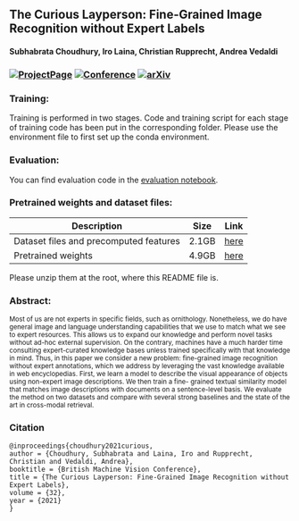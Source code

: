 
## The Curious Layperson: Fine-Grained Image Recognition without Expert Labels 
#### Subhabrata Choudhury, Iro Laina, Christian Rupprecht, Andrea Vedaldi
### [![ProjectPage](https://img.shields.io/badge/-Project%20Page-magenta.svg?style=for-the-badge&color=white&labelColor=magenta)](https://www.robots.ox.ac.uk/~vgg/research/clever/) [![Conference](https://img.shields.io/badge/BMVC%20Oral-2021-purple.svg?style=for-the-badge&color=f1e3ff&labelColor=purple)](https://www.bmvc2021-virtualconference.com/conference/papers/paper_0229.html)    [![arXiv](https://img.shields.io/badge/arXiv-2111.03651-b31b1b.svg?style=for-the-badge)](https://arxiv.org/abs/2111.03651)

### Training:
Training is performed in two stages. Code and training script for each stage of training code has been put in the corresponding folder. Please use the environment file to first set up the conda environment.

### Evaluation:
You can find evaluation code in the [evaluation notebook](evaluate.ipynb).

### Pretrained weights and dataset files:

| Description | Size | Link |
| ---- | -----| ----|
| Dataset files and precomputed features | 2.1GB | [here](https://www.robots.ox.ac.uk/~vgg/research/clever/downloads/clever_datasets_231121.zip) |
| Pretrained weights | 4.9GB| [here](https://www.robots.ox.ac.uk/~vgg/research/clever/downloads/clever_checkpoints_231121.zip) |

Please unzip them at the root, where this README file is.


### Abstract:
<sup> Most of us are not experts in specific fields, such as ornithology. Nonetheless, we do have general image and language understanding capabilities that we use to match what we see to expert resources. This allows us to expand our knowledge and perform novel tasks without ad-hoc external supervision. On the contrary, machines have a much harder time consulting expert-curated knowledge bases unless trained specifically with that knowledge in mind. Thus, in this paper we consider a new problem: fine-grained image recognition without expert annotations, which we address by leveraging the vast knowledge available in web encyclopedias. First, we learn a model to describe the visual appearance of objects using non-expert image descriptions. We then train a fine- grained textual similarity model that matches image descriptions with documents on a sentence-level basis. We evaluate the method on two datasets and compare with several strong baselines and the state of the art in cross-modal retrieval. </sup>


### Citation   
```
@inproceedings{choudhury2021curious,
author = {Choudhury, Subhabrata and Laina, Iro and Rupprecht, Christian and Vedaldi, Andrea},
booktitle = {British Machine Vision Conference},
title = {The Curious Layperson: Fine-Grained Image Recognition without Expert Labels},
volume = {32},
year = {2021}
}
```   
